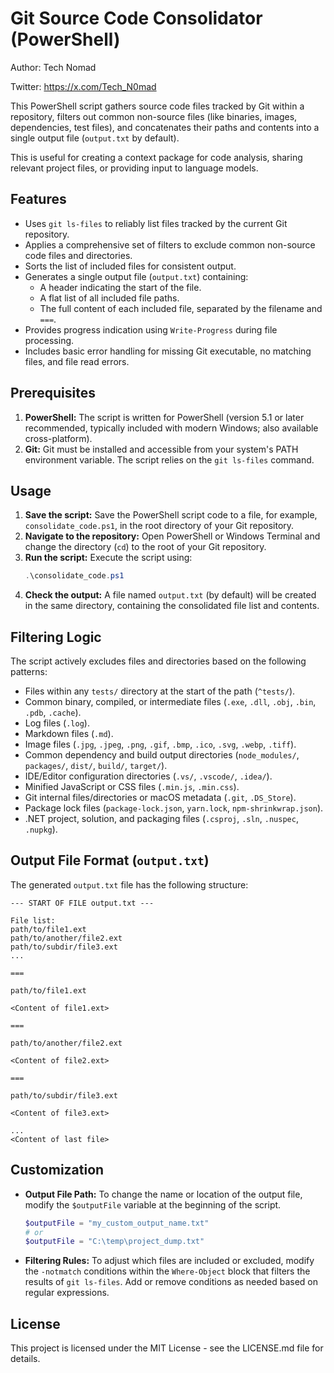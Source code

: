 # Git Source Code Consolidator (PowerShell)

Author: Tech Nomad

Twitter: https://x.com/Tech_N0mad

This PowerShell script gathers source code files tracked by Git within a repository, filters out common non-source files (like binaries, images, dependencies, test files), and concatenates their paths and contents into a single output file (`output.txt` by default).

This is useful for creating a context package for code analysis, sharing relevant project files, or providing input to language models.

## Features

*   Uses `git ls-files` to reliably list files tracked by the current Git repository.
*   Applies a comprehensive set of filters to exclude common non-source code files and directories.
*   Sorts the list of included files for consistent output.
*   Generates a single output file (`output.txt`) containing:
    *   A header indicating the start of the file.
    *   A flat list of all included file paths.
    *   The full content of each included file, separated by the filename and `===`.
*   Provides progress indication using `Write-Progress` during file processing.
*   Includes basic error handling for missing Git executable, no matching files, and file read errors.

## Prerequisites

1.  **PowerShell:** The script is written for PowerShell (version 5.1 or later recommended, typically included with modern Windows; also available cross-platform).
2.  **Git:** Git must be installed and accessible from your system's PATH environment variable. The script relies on the `git ls-files` command.

## Usage

1.  **Save the script:** Save the PowerShell script code to a file, for example, `consolidate_code.ps1`, in the root directory of your Git repository.
2.  **Navigate to the repository:** Open PowerShell or Windows Terminal and change the directory (`cd`) to the root of your Git repository.
3.  **Run the script:** Execute the script using:
    ```powershell
    .\consolidate_code.ps1
    ```
4.  **Check the output:** A file named `output.txt` (by default) will be created in the same directory, containing the consolidated file list and contents.

## Filtering Logic

The script actively excludes files and directories based on the following patterns:

*   Files within any `tests/` directory at the start of the path (`^tests/`).
*   Common binary, compiled, or intermediate files (`.exe`, `.dll`, `.obj`, `.bin`, `.pdb`, `.cache`).
*   Log files (`.log`).
*   Markdown files (`.md`).
*   Image files (`.jpg`, `.jpeg`, `.png`, `.gif`, `.bmp`, `.ico`, `.svg`, `.webp`, `.tiff`).
*   Common dependency and build output directories (`node_modules/`, `packages/`, `dist/`, `build/`, `target/`).
*   IDE/Editor configuration directories (`.vs/`, `.vscode/`, `.idea/`).
*   Minified JavaScript or CSS files (`.min.js`, `.min.css`).
*   Git internal files/directories or macOS metadata (`.git`, `.DS_Store`).
*   Package lock files (`package-lock.json`, `yarn.lock`, `npm-shrinkwrap.json`).
*   .NET project, solution, and packaging files (`.csproj`, `.sln`, `.nuspec`, `.nupkg`).

## Output File Format (`output.txt`)

The generated `output.txt` file has the following structure:

```
--- START OF FILE output.txt ---

File list:
path/to/file1.ext
path/to/another/file2.ext
path/to/subdir/file3.ext
...

===

path/to/file1.ext

<Content of file1.ext>

===

path/to/another/file2.ext

<Content of file2.ext>

===

path/to/subdir/file3.ext

<Content of file3.ext>

...
<Content of last file>

```

## Customization

*   **Output File Path:** To change the name or location of the output file, modify the `$outputFile` variable at the beginning of the script.
    ```powershell
    $outputFile = "my_custom_output_name.txt"
    # or
    $outputFile = "C:\temp\project_dump.txt"
    ```
*   **Filtering Rules:** To adjust which files are included or excluded, modify the `-notmatch` conditions within the `Where-Object` block that filters the results of `git ls-files`. Add or remove conditions as needed based on regular expressions.

## License

This project is licensed under the MIT License - see the LICENSE.md file for details.

